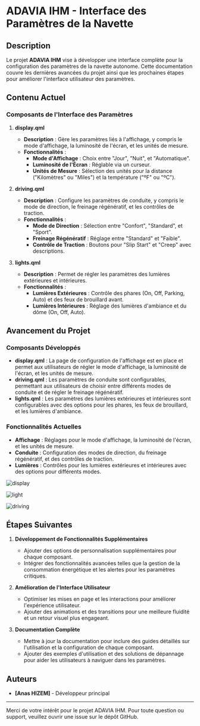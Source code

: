# ADAVIA IHM - Interface des Paramètres de la Navette

## Description

Le projet **ADAVIA IHM** vise à développer une interface complète pour la configuration des paramètres de la navette autonome. Cette documentation couvre les dernières avancées du projet ainsi que les prochaines étapes pour améliorer l'interface utilisateur des paramètres.

## Contenu Actuel

### Composants de l'Interface des Paramètres

1. **display.qml**
    - **Description** : Gère les paramètres liés à l'affichage, y compris le mode d'affichage, la luminosité de l'écran, et les unités de mesure.
    - **Fonctionnalités** :
        - **Mode d'Affichage** : Choix entre "Jour", "Nuit", et "Automatique".
        - **Luminosité de l'Écran** : Réglable via un curseur.
        - **Unités de Mesure** : Sélection des unités pour la distance ("Kilomètres" ou "Miles") et la température ("ºF" ou "ºC").

2. **driving.qml**
    - **Description** : Configure les paramètres de conduite, y compris le mode de direction, le freinage régénératif, et les contrôles de traction.
    - **Fonctionnalités** :
        - **Mode de Direction** : Sélection entre "Confort", "Standard", et "Sport".
        - **Freinage Régénératif** : Réglage entre "Standard" et "Faible".
        - **Contrôle de Traction** : Boutons pour "Slip Start" et "Creep" avec descriptions.

3. **lights.qml**
    - **Description** : Permet de régler les paramètres des lumières extérieures et intérieures.
    - **Fonctionnalités** :
        - **Lumières Extérieures** : Contrôle des phares (On, Off, Parking, Auto) et des feux de brouillard avant.
        - **Lumières Intérieures** : Réglage des lumières d'ambiance et du dôme (On, Off, Auto).

## Avancement du Projet

### Composants Développés

- **display.qml** : La page de configuration de l'affichage est en place et permet aux utilisateurs de régler le mode d'affichage, la luminosité de l'écran, et les unités de mesure.
- **driving.qml** : Les paramètres de conduite sont configurables, permettant aux utilisateurs de choisir entre différents modes de conduite et de régler le freinage régénératif.
- **lights.qml** : Les paramètres des lumières extérieures et intérieures sont configurables avec des options pour les phares, les feux de brouillard, et les lumières d'ambiance.

### Fonctionnalités Actuelles

- **Affichage** : Réglages pour le mode d'affichage, la luminosité de l'écran, et les unités de mesure.
- **Conduite** : Configuration des modes de direction, du freinage régénératif, et des contrôles de traction.
- **Lumières** : Contrôles pour les lumières extérieures et intérieures avec des options pour différents modes.

![display](https://github.com/user-attachments/assets/7eb95f82-bc26-45aa-970d-3858c8c96922)

![light](https://github.com/user-attachments/assets/4697a678-c6bd-43ae-ac8a-ed328e847b37)

![driving](https://github.com/user-attachments/assets/aa4fdb98-1e9f-423c-94ef-098ca1816c01)

## Étapes Suivantes

1. **Développement de Fonctionnalités Supplémentaires**
    - Ajouter des options de personnalisation supplémentaires pour chaque composant.
    - Intégrer des fonctionnalités avancées telles que la gestion de la consommation énergétique et les alertes pour les paramètres critiques.

2. **Amélioration de l'Interface Utilisateur**
    - Optimiser les mises en page et les interactions pour améliorer l'expérience utilisateur.
    - Ajouter des animations et des transitions pour une meilleure fluidité et un retour visuel plus engageant.

3. **Documentation Complète**
    - Mettre à jour la documentation pour inclure des guides détaillés sur l'utilisation et la configuration de chaque composant.
    - Ajouter des exemples d'utilisation et des solutions de dépannage pour aider les utilisateurs à naviguer dans les paramètres.


## Auteurs

- **[Anas HIZEM]** - Développeur principal


---

Merci de votre intérêt pour le projet ADAVIA IHM. Pour toute question ou support, veuillez ouvrir une issue sur le dépôt GitHub.
